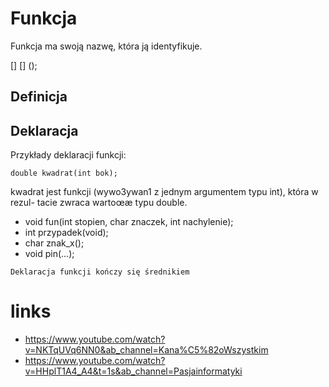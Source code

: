 # Funkcja

Funkcja ma swoją nazwę, która ją identyfikuje.

[] [] ();


## Definicja

## Deklaracja

Przykłady deklaracji funkcji:
```
double kwadrat(int bok);
```
kwadrat jest funkcji (wywo3ywan1 z jednym argumentem typu int), która w rezul- tacie zwraca wartoœæ typu double.

- void fun(int stopien, char znaczek, int nachylenie); 
- int przypadek(void);
- char znak_x();
- void pin(...);

```
Deklaracja funkcji kończy się średnikiem
```

# links
- https://www.youtube.com/watch?v=NKTqUVq6NN0&ab_channel=Kana%C5%82oWszystkim
- https://www.youtube.com/watch?v=HHplT1A4_A4&t=1s&ab_channel=Pasjainformatyki

